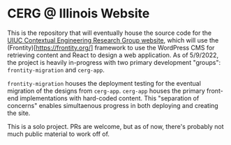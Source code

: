 # CERG @ Illinois Website

This is the repository that will eventually house the source code for the [UIUC Contextual Engineering Research Group website](https://contextual.engineering.illinois.edu/), which will use the (Frontity)[https://frontity.org/] framework to use the WordPress CMS for retrieving content and React to design a web application. As of 5/9/2022, the project is heavily in-progress with two primary development "groups": `frontity-migration` and `cerg-app`.

`frontity-migration` houses the deployment testing for the eventual migration of the designs from `cerg-app`. `cerg-app` houses the primary front-end implementations with hard-coded content. This "separation of concerns" enables simultaenous progress in both deploying and creating the site.

This is a solo project. PRs are welcome, but as of now, there's probably not much public material to work off of.
